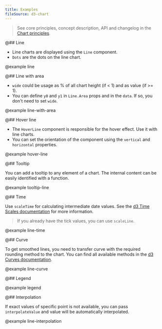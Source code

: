 ```yaml
---
title: Examples
fileSource: d3-chart
---
```


> See core principles, concept description, API and changelog in the [Chart principles](/data-display/d3-chart/).

@## Line

- Line charts are displayed using the `Line` component.
- `Dots` are the dots on the line chart.

@example line

@## Line with area

- `wide` could be usage as % of all chart height (if < 1) and as value (if >= 1).
- You can define `y0` and `y1` in `Line.Area` props and in the `data`. If so, you don't need to set `wide`.

@example line-with-area

@## Hover line

- The `HoverLine` component is responsible for the hover effect. Use it with line charts.
- You can set the orientation of the component using the `vertical` and `horizontal` properties.

@example hover-line

@## Tooltip

You can add a tooltip to any element of a chart. The internal content can be easily identified with a function.

@example tooltip-line

@## Time

Use `scaleTime` for calculating intermediate date values. See the [d3 Time Scales documentation](https://github.com/d3/d3-scale#time-scales) for more information.

> If you already have the tick values, you can use `scaleLine`.

@example line-time

@## Curve

To get smoothed lines, you need to transfer curve with the required rounding method to the chart. You can find all available methods in the [d3 Curves documentation](https://github.com/d3/d3-shape#curves).

@example line-curve

@## Legend

@example legend

@## Interpolation

If exact values of specific point is not available, you can pass `interpolateValue` and value will be automatically interpolated.

@example line-interpolation

